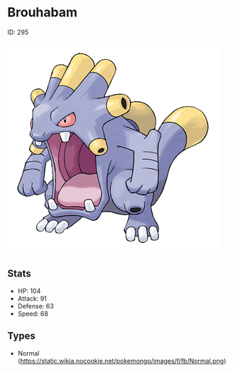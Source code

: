 # Brouhabam


ID: 295

![](https://raw.githubusercontent.com/PokeAPI/sprites/master/sprites/pokemon/other/official-artwork/295.png "Brouhabam")

## Stats


 - HP: 104
 - Attack: 91
 - Defense: 63
 - Speed: 68

## Types


 - Normal (https://static.wikia.nocookie.net/pokemongo/images/f/fb/Normal.png)
